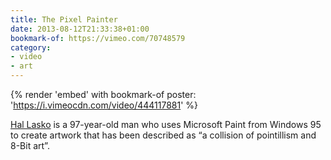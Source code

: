 ```yaml
---
title: The Pixel Painter
date: 2013-08-12T21:33:38+01:00
bookmark-of: https://vimeo.com/70748579
category:
- video
- art
---
```

{% render 'embed' with bookmark-of
  poster: 'https://i.vimeocdn.com/video/444117881'
%}

[Hal Lasko][1] is a 97-year-old man who uses Microsoft Paint from Windows 95 to create artwork that has been described as “a collision of pointillism and 8-Bit art”.

[1]: https://hallasko.com
